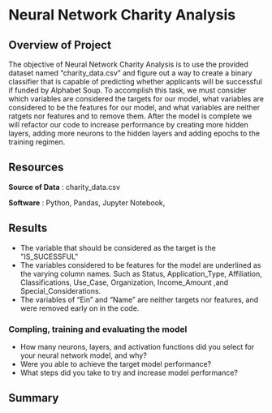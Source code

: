 # Neural Network Charity Analysis

## Overview of Project
The objective of Neural Network Charity Analysis is to use the provided dataset named “charity_data.csv” and figure out a way to create a binary classifier that is capable of predicting whether applicants will be successful if funded by Alphabet Soup. To accomplish this task, we must consider which variables are considered the targets for our model, what variables are considered to be the features for our model, and what variables are neither ratgets nor features and to remove them. After the model is complete we will refactor our code to increase performance by creating more hidden layers, adding more neurons to the hidden layers and adding epochs to the training regimen. 

## Resources
**Source of Data** : charity_data.csv

**Software** : Python, Pandas, Jupyter Notebook,

## Results
- The variable that should be considered as the target is the "IS_SUCESSFUL"
- The variables considered to be features for the model are underlined as the varying column names. Such as Status, Application_Type, Affiliation, Classifications, Use_Case, Organization, Income_Amount ,and  Special_Considerations.
- The variables of “Ein” and “Name” are neither targets nor features, and were removed early on in the code. 

### Compling, training and evaluating the model

- How many neurons, layers, and activation functions did you select for your neural network model, and why?
- Were you able to achieve the target model performance?
- What steps did you take to try and increase model performance?


## Summary
